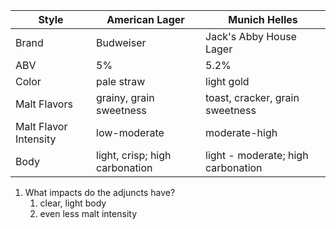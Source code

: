 Style | American Lager | Munich Helles
--|--|--
Brand | Budweiser | Jack's Abby House Lager
ABV | 5% | 5.2%
Color | pale straw | light gold
Malt Flavors | grainy, grain sweetness | toast, cracker, grain sweetness
Malt Flavor Intensity | low-moderate | moderate-high
Body | light, crisp; high carbonation | light - moderate; high carbonation

1. What impacts do the adjuncts have?
	1. clear, light body
	2. even less malt intensity